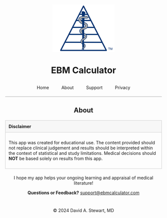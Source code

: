 <div style="text-align: center;">
  <img src="/assets/images/EBM Calculator Logo Any 3x.png" alt="EBM Calculator Logo" width="200">
  <h1>EBM Calculator</h1>
</div>

<style>
  .tab-bar {
    display: flex;
    justify-content: center;
    border-bottom: 2px solid #ccc;
    padding-bottom: 10px;
    margin-top: 20px;
  }
  .tab-bar a {
    padding: 10px 20px;
    text-decoration: none;
    white-space: nowrap;
    transition: padding 0.3s ease;
  }
  @media (max-width: 480px) {
    .tab-bar a {
      padding: 10px 10px;
    }
  }
  /* Box styling for non-collapsible sections */
  .faq-item {
    margin-bottom: 20px;
  }
  .faq-question {
    font-weight: bold;
    padding: 10px;
    background: #f7f7f7;
    border: 1px solid #ccc;
  }
  .faq-answer {
    display: block; /* Always visible */
    padding: 10px;
    border: 1px solid #ccc;
    border-top: none;
  }
</style>

<div class="tab-bar">
  <a href="/">Home</a>
  <a href="/about">About</a>
  <a href="/support">Support</a>
  <a href="/privacy-policy">Privacy</a>
</div>

<h2 style="text-align: center;">About</h2>

<div style="max-width: 600px; margin: 20px auto;">
  <!-- Disclaimer Box -->
  <div class="faq-item">
    <div class="faq-question">Disclaimer</div>
    <div class="faq-answer">
      <p>This app was created for educational use. The content provided should not replace clinical judgement and results should be interpreted within the context of statistical and study limitations. Medical decisions should <strong>NOT</strong> be based solely on results from this app.</p>
    </div>
  </div>
</div>

<div style="max-width: 600px; margin: 20px auto; text-align: center;" markdown="1">
  I hope my app helps your ongoing learning and appraisal of medical literature!
  
  **Questions or Feedback?** 
  [support@ebmcalculator.com](mailto:support@ebmcalculator.com)  
</div>

<div style="text-align: center; margin-top: 40px;">
  &copy; 2024 David A. Stewart, MD
</div>
